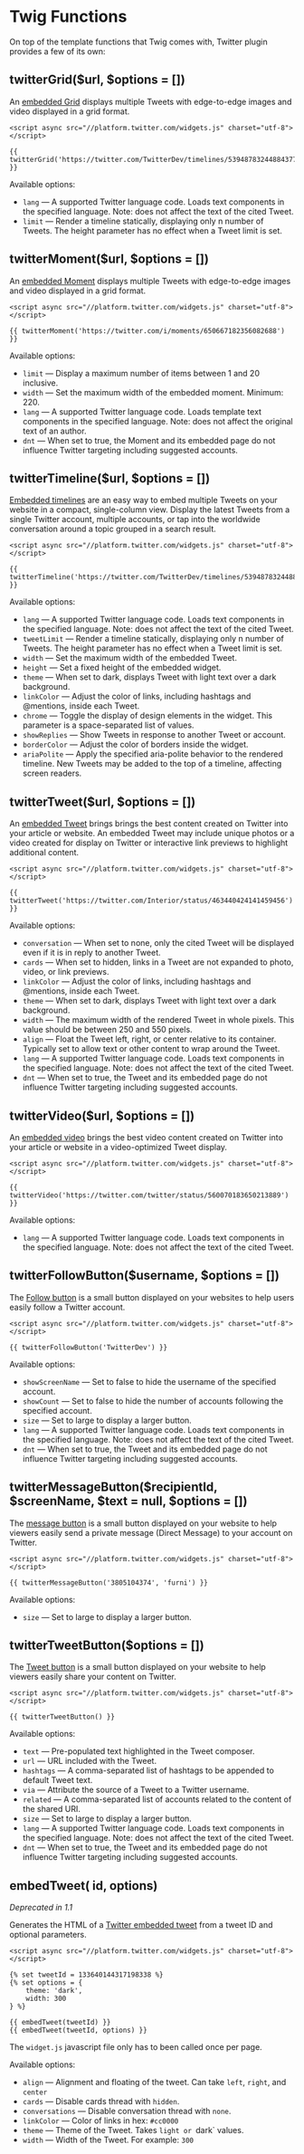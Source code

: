 # Twig Functions

On top of the template functions that Twig comes with, Twitter plugin provides a few of its own:

## twitterGrid($url, $options = [])

An [embedded Grid](https://dev.twitter.com/web/embedded-timelines) displays multiple Tweets with edge-to-edge images and video displayed in a grid format.

    <script async src="//platform.twitter.com/widgets.js" charset="utf-8"></script>

    {{ twitterGrid('https://twitter.com/TwitterDev/timelines/539487832448843776') }}
 
Available options:

- `lang` — A supported Twitter language code. Loads text components in the specified language. Note: does not affect the text of the cited Tweet.
- `limit` — Render a timeline statically, displaying only n number of Tweets. The height parameter has no effect when a Tweet limit is set.

## twitterMoment($url, $options = [])

An [embedded Moment](https://dev.twitter.com/web/embedded-moments) displays multiple Tweets with edge-to-edge images and video displayed in a grid format. 

    <script async src="//platform.twitter.com/widgets.js" charset="utf-8"></script>

    {{ twitterMoment('https://twitter.com/i/moments/650667182356082688') }}
    
Available options:

- `limit` — Display a maximum number of items between 1 and 20 inclusive.
- `width` — Set the maximum width of the embedded moment. Minimum: 220.
- `lang` — A supported Twitter language code. Loads template text components in the specified language. Note: does not affect the original text of an author.
- `dnt` — When set to true, the Moment and its embedded page do not influence Twitter targeting including suggested accounts.

## twitterTimeline($url, $options = [])

[Embedded timelines](https://dev.twitter.com/web/embedded-timelines) are an easy way to embed multiple Tweets on your website in a compact, single-column view. Display the latest Tweets from a single Twitter account, multiple accounts, or tap into the worldwide conversation around a topic grouped in a search result.

    <script async src="//platform.twitter.com/widgets.js" charset="utf-8"></script>

    {{ twitterTimeline('https://twitter.com/TwitterDev/timelines/539487832448843776') }}

Available options:

- `lang` — A supported Twitter language code. Loads text components in the specified language. Note: does not affect the text of the cited Tweet.
- `tweetLimit` — Render a timeline statically, displaying only n number of Tweets. The height parameter has no effect when a Tweet limit is set.
- `width` — Set the maximum width of the embedded Tweet.
- `height` — Set a fixed height of the embedded widget.
- `theme` — When set to dark, displays Tweet with light text over a dark background.
- `linkColor` — Adjust the color of links, including hashtags and @mentions, inside each Tweet.
- `chrome` — Toggle the display of design elements in the widget. This parameter is a space-separated list of values.
- `showReplies` — Show Tweets in response to another Tweet or account.
- `borderColor` — Adjust the color of borders inside the widget.
- `ariaPolite` — Apply the specified aria-polite behavior to the rendered timeline. New Tweets may be added to the top of a timeline, affecting screen readers.

## twitterTweet($url, $options = [])

An [embedded Tweet](https://dev.twitter.com/web/embedded-tweets) brings brings the best content created on Twitter into your article or website. An embedded Tweet may include unique photos or a video created for display on Twitter or interactive link previews to highlight additional content.
    
    <script async src="//platform.twitter.com/widgets.js" charset="utf-8"></script>

    {{ twitterTweet('https://twitter.com/Interior/status/463440424141459456') }}

Available options:

- `conversation` — When set to none, only the cited Tweet will be displayed even if it is in reply to another Tweet.
- `cards` — When set to hidden, links in a Tweet are not expanded to photo, video, or link previews.
- `linkColor` — Adjust the color of links, including hashtags and @mentions, inside each Tweet.
- `theme` — When set to dark, displays Tweet with light text over a dark background.
- `width` — The maximum width of the rendered Tweet in whole pixels. This value should be between 250 and 550 pixels.
- `align` — Float the Tweet left, right, or center relative to its container. Typically set to allow text or other content to wrap around the Tweet.
- `lang` — A supported Twitter language code. Loads text components in the specified language. Note: does not affect the text of the cited Tweet.
- `dnt` — When set to true, the Tweet and its embedded page do not influence Twitter targeting including suggested accounts.

## twitterVideo($url, $options = [])

An [embedded video](https://dev.twitter.com/web/embedded-video) brings the best video content created on Twitter into your article or website in a video-optimized Tweet display.

    <script async src="//platform.twitter.com/widgets.js" charset="utf-8"></script>

    {{ twitterVideo('https://twitter.com/twitter/status/560070183650213889') }}

Available options:

- `lang` — A supported Twitter language code. Loads text components in the specified language. Note: does not affect the text of the cited Tweet.

## twitterFollowButton($username, $options = [])

The [Follow button](https://dev.twitter.com/web/follow-button) is a small button displayed on your websites to help users easily follow a Twitter account.

    <script async src="//platform.twitter.com/widgets.js" charset="utf-8"></script>

    {{ twitterFollowButton('TwitterDev') }}
    
Available options:

- `showScreenName` — Set to false to hide the username of the specified account.
- `showCount` — Set to false to hide the number of accounts following the specified account.
- `size` — Set to large to display a larger button.
- `lang` — A supported Twitter language code. Loads text components in the specified language. Note: does not affect the text of the cited Tweet.
- `dnt` — When set to true, the Tweet and its embedded page do not influence Twitter targeting including suggested accounts.

## twitterMessageButton($recipientId, $screenName, $text = null, $options = [])

The [message button](https://dev.twitter.com/web/message-button) is a small button displayed on your website to help viewers easily send a private message (Direct Message) to your account on Twitter.

    <script async src="//platform.twitter.com/widgets.js" charset="utf-8"></script>

    {{ twitterMessageButton('3805104374', 'furni') }}

Available options:

- `size` — Set to large to display a larger button.

## twitterTweetButton($options = [])

The [Tweet button](https://dev.twitter.com/web/tweet-button) is a small button displayed on your website to help viewers easily share your content on Twitter.

    <script async src="//platform.twitter.com/widgets.js" charset="utf-8"></script>
    
    {{ twitterTweetButton() }}
		
Available options:

- `text` — Pre-populated text highlighted in the Tweet composer.
- `url` — URL included with the Tweet.
- `hashtags` — A comma-separated list of hashtags to be appended to default Tweet text.
- `via` — Attribute the source of a Tweet to a Twitter username.
- `related` — A comma-separated list of accounts related to the content of the shared URI.
- `size` — Set to large to display a larger button.
- `lang` — A supported Twitter language code. Loads text components in the specified language. Note: does not affect the text of the cited Tweet.
- `dnt` — When set to true, the Tweet and its embedded page do not influence Twitter targeting including suggested accounts.

## embedTweet( id, options)

_Deprecated in 1.1_

Generates the HTML of a [Twitter embedded tweet]({entry:1254:url}) from a tweet ID and optional parameters.
    
    <script async src="//platform.twitter.com/widgets.js" charset="utf-8"></script>

    {% set tweetId = 133640144317198338 %}
    {% set options = {                    
        theme: 'dark',
        width: 300    
    } %}

    {{ embedTweet(tweetId) }}
    {{ embedTweet(tweetId, options) }}

The `widget.js` javascript file only has to been called once per page.

Available options:

- `align` — Alignment and floating of the tweet. Can take `left`, `right`, and `center`
- `cards` — Disable cards thread with `hidden`.
- `conversations` — Disable conversation thread with `none`.
- `linkColor` — Color of links in hex: `#cc0000`
- `theme` — Theme of the Tweet. Takes `light or `dark` values.
- `width` — Width of the Tweet. For example: `300`